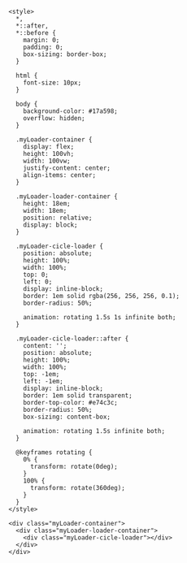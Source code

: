 
<!doctype html>
<html lang="en">

<head>
  <title>Ritwick Dey | Portfolio of Ritwick Dey</title>
  <base href="/">

  <meta charset="utf-8">
  <meta name="title" content="Ritwick Dey | Portfolio of Ritwick Dey">
  <meta name="author" content="Ritwick Dey, ritwickdey@outlook.com" />
  <meta name="description" content="Hi, I am Ritwick Dey. Welcome to Portfolio Website" />
  <meta name="keywords" content="Ritwick Dey, ritwickdey, ritwick , profile card of ritwick dey, portfolio website of ritwick dey ,portfolio website ,profile card"
  />
  <link rel="canonical" href="https://ritwickdey.github.io/" />

  <meta property="og:title" content="Ritwick Dey | Portfolio of Ritwick Dey" />
  <meta property="og:type" content="profile" />
  <meta property="og:url" content="https://ritwickdey.github.io/" />
  <meta property="og:description" content="Hi, I am Ritwick Dey. Welcome to Portfolio Website" />
  <meta property="og:site_name" content="Ritwick Dey" />
  <meta property="og:locale" content="en_IN" />

  <meta name="twitter:site" content="@Dey_Ritwick" />
  <meta name="twitter:creator" content="@Dey_Ritwick" />

  <script type="application/ld+json">
    {
      "@context": "http://schema.org",
      "@type": "WebSite",
      "name": "Ritwick Dey",
      "headline": "Portfolio Website",
      "author": {
        "@type": "Person",
        "name": "   Anirban Mandal"
      },
      "description": "Portfolio Website of Ritwick Dey",
      "sameAs": ["https://twitter.com/Dey_Ritwick", "https://www.facebook.com/DeyRitwick",
        "https://plus.google.com/+Ritwick", "https://github.com/ritwickdey"
      ],
      "url": "https://ritwickdey.github.io/"
    }

  </script>

  <!-- Global site tag (gtag.js) - Google Analytics -->
  <script async src="https://www.googletagmanager.com/gtag/js?id=UA-118443281-1"></script>
  <script>
    window.dataLayer = window.dataLayer || [];
    function gtag() { dataLayer.push(arguments); }
    gtag('js', new Date());

    gtag('config', 'UA-118443281-1');
  </script>


  <meta name="google-site-verification" content="y-KvJvSKZ46u89qRLkNaEeZLB6cN0s6SYt0qqWYnI1I" />
  <meta name="msvalidate.01" content="0F6D8C312CF9FE78F3F4E518DE01F64C" />


  <meta name="viewport" content="user-scalable=no, initial-scale=1, maximum-scale=1, minimum-scale=1, width=device-width, height=device-height, target-densitydpi=device-dpi">
  <link rel="icon" type="image/x-icon" href="favicon.ico">
<link rel="stylesheet" href="styles.5b2a02e42d366acc3e4d.css"></head>

<body>
  <app-root>

    <style>
      *,
      *::after,
      *::before {
        margin: 0;
        padding: 0;
        box-sizing: border-box;
      }

      html {
        font-size: 10px;
      }

      body {
        background-color: #17a598;
        overflow: hidden;
      }

      .myLoader-container {
        display: flex;
        height: 100vh;
        width: 100vw;
        justify-content: center;
        align-items: center;
      }

      .myLoader-loader-container {
        height: 18em;
        width: 18em;
        position: relative;
        display: block;
      }

      .myLoader-cicle-loader {
        position: absolute;
        height: 100%;
        width: 100%;
        top: 0;
        left: 0;
        display: inline-block;
        border: 1em solid rgba(256, 256, 256, 0.1);
        border-radius: 50%;

        animation: rotating 1.5s 1s infinite both;
      }

      .myLoader-cicle-loader::after {
        content: '';
        position: absolute;
        height: 100%;
        width: 100%;
        top: -1em;
        left: -1em;
        display: inline-block;
        border: 1em solid transparent;
        border-top-color: #e74c3c;
        border-radius: 50%;
        box-sizing: content-box;

        animation: rotating 1.5s infinite both;
      }

      @keyframes rotating {
        0% {
          transform: rotate(0deg);
        }
        100% {
          transform: rotate(360deg);
        }
      }
    </style>

    <div class="myLoader-container">
      <div class="myLoader-loader-container">
        <div class="myLoader-cicle-loader"></div>
      </div>
    </div>

  </app-root>
<script type="text/javascript" src="runtime.a66f828dca56eeb90e02.js"></script><script type="text/javascript" src="polyfills.9f50de9bf804bf4327ec.js"></script><script type="text/javascript" src="main.fc2efb607f1c6cb59a94.js"></script></body>

</html>
